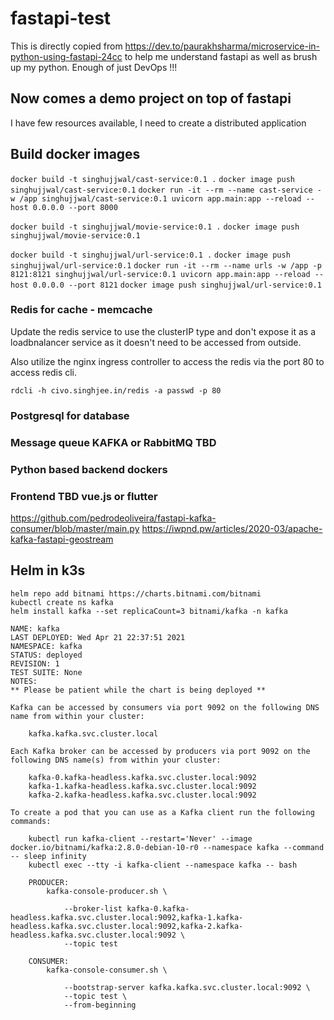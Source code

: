 # fastapi-test
This is directly copied from https://dev.to/paurakhsharma/microservice-in-python-using-fastapi-24cc to help me understand fastapi as well as brush up my python.
Enough of just DevOps !!!

## Now comes a demo project on top of fastapi
I have few resources available, I need to create a distributed application

## Build docker images
   `docker build -t singhujjwal/cast-service:0.1 .`
   `docker image push singhujjwal/cast-service:0.1`
   `docker run -it --rm --name cast-service -w /app singhujjwal/cast-service:0.1 uvicorn app.main:app --reload --host 0.0.0.0 --port 8000`


   `docker build -t singhujjwal/movie-service:0.1 .`
   `docker image push singhujjwal/movie-service:0.1`

   `docker build -t singhujjwal/url-service:0.1 .`
   `docker image push singhujjwal/url-service:0.1`
   `docker run -it --rm --name urls -w /app -p 8121:8121 singhujjwal/url-service:0.1 uvicorn app.main:app --reload --host 0.0.0.0 --port 8121`
   `docker image push singhujjwal/url-service:0.1`




### Redis for cache - memcache
Update the redis service to use the clusterIP type and don't expose it as a loadbnalancer service as it doesn't need to be accessed from outside.

Also utilize the nginx ingress controller to access the redis via the port 80 
to access redis cli.

`rdcli -h civo.singhjee.in/redis -a passwd -p 80`


### Postgresql for database
### Message queue KAFKA or RabbitMQ TBD
### Python based backend dockers
### Frontend TBD vue.js or flutter

https://github.com/pedrodeoliveira/fastapi-kafka-consumer/blob/master/main.py
https://iwpnd.pw/articles/2020-03/apache-kafka-fastapi-geostream



## Helm in k3s

```
helm repo add bitnami https://charts.bitnami.com/bitnami
kubectl create ns kafka
helm install kafka --set replicaCount=3 bitnami/kafka -n kafka
```

```
NAME: kafka
LAST DEPLOYED: Wed Apr 21 22:37:51 2021
NAMESPACE: kafka
STATUS: deployed
REVISION: 1
TEST SUITE: None
NOTES:
** Please be patient while the chart is being deployed **

Kafka can be accessed by consumers via port 9092 on the following DNS name from within your cluster:

    kafka.kafka.svc.cluster.local

Each Kafka broker can be accessed by producers via port 9092 on the following DNS name(s) from within your cluster:

    kafka-0.kafka-headless.kafka.svc.cluster.local:9092
    kafka-1.kafka-headless.kafka.svc.cluster.local:9092
    kafka-2.kafka-headless.kafka.svc.cluster.local:9092

To create a pod that you can use as a Kafka client run the following commands:

    kubectl run kafka-client --restart='Never' --image docker.io/bitnami/kafka:2.8.0-debian-10-r0 --namespace kafka --command -- sleep infinity
    kubectl exec --tty -i kafka-client --namespace kafka -- bash

    PRODUCER:
        kafka-console-producer.sh \

            --broker-list kafka-0.kafka-headless.kafka.svc.cluster.local:9092,kafka-1.kafka-headless.kafka.svc.cluster.local:9092,kafka-2.kafka-headless.kafka.svc.cluster.local:9092 \
            --topic test

    CONSUMER:
        kafka-console-consumer.sh \

            --bootstrap-server kafka.kafka.svc.cluster.local:9092 \
            --topic test \
            --from-beginning
```
